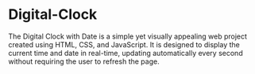 # Digital-Clock
The Digital Clock with Date is a simple yet visually appealing web project created using HTML, CSS, and JavaScript. It is designed to display the current time and date in real-time, updating automatically every second without requiring the user to refresh the page.
